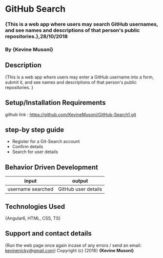 # GitHub Search
### {This is a web app where users may search  GitHub usernames, and see names and descriptions of that person's public repositories.},28/10/2018
### By **{Kevine Musoni}**
## Description
{This is a web app where users may enter a GitHub username into a form, submit it, and see names and descriptions of that person's public repositories. }
## Setup/Installation Requirements 
github link : https://github.com/KevineMusoni/GitHub-Search1.git
## step-by step guide
* Register for a Git-Search account
* Confirm details
* Search for user details
## Behavior Driven Development
| input             |    output            |
|---------------    |--------------------  |
| username searched | GitHub user details  |

## Technologies Used
{Angular6, HTML, CSS, TS}
## Support and contact details
{Run the web page once again incase of any errors / send an email: kevinenicky@gmail.com}
Copyright (c) {2018} **{Kevine Musoni}**

